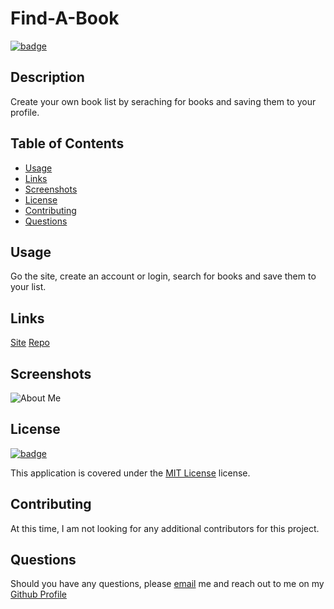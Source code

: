 # Find-A-Book

[![badge](https://img.shields.io/badge/license-MIT_License-purple)](https://choosealicense.com/licenses/mit)

## Description

Create your own book list by seraching for books and saving them to your profile.

## Table of Contents

- [Usage](#usage)
- [Links](#links)
- [Screenshots](#screenshots)
- [License](#license)
- [Contributing](#contributing)
- [Questions](#questions)

## Usage

Go the site, create an account or login, search for books and save them to your list.

## Links

[Site](https://hvansalisbury.github.io/Howards-Portfolio/)
[Repo](https://github.com/hvansalisbury/Find-A-Book)

## Screenshots

![About Me](./images/aboutme.png)

## License

[![badge](https://img.shields.io/badge/license-MIT_License-purple)](https://choosealicense.com/licenses/mit)

This application is covered under the [MIT License](https://choosealicense.com/licenses/mit) license.

## Contributing

At this time, I am not looking for any additional contributors for this project.

## Questions

Should you have any questions, please [email](vansal51@yahoo.com) me and reach out to me on my [Github Profile](https://github.com/hvansalisbury)
